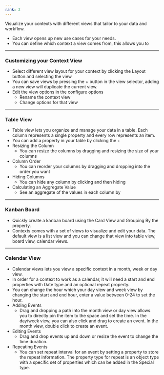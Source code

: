 ```yaml
---
rank: 2
---
```

Visualize your contexts with different views that tailor to your data and workflow. 
- Each view opens up new use cases for your needs.
- You can define which context a view comes from, this allows you to 

---
### Customizing your Context View

- Select different view layout for your context by clicking the Layout button and selecting the view
- You can save views by pressing the + button in the view selector, adding a new view will duplicate the current view.
- Edit the view options in the configure options
	- Rename the context view
	- Change options for that view

---
### Table View

- Table view lets you organize and manage your data in a table. Each column represents a single property and every row represents an item. 
- You can add a property in your table by clicking the +
- Resizing the Column
	- You can resize the columns by dragging and resizing the size of your columns
- Column Order
	- You can reorder your columns by dragging and dropping into the order you want
- Hiding Columns
	- You can hide any column by clicking and then hiding
-  Calculating an Aggregate Value
	- See an aggregate of the values in each column by 

---
### Kanban Board

- Quickly create a kanban board using the Card View and Grouping By the property.
- Contexts comes with a set of views to visualize and edit your data. The default view is a list view and you can change that view into table view, board view, calendar views.

---
### Calendar View

- Calendar views lets you view a specific context in a month, week or day view. 
- In order for a context to work as a calendar, it will need a start and end properties with Date type and an optional repeat property.
- You can change the hour which your day view and week view by changing the start and end hour, enter a value between 0-24 to set the hour.
- Adding Events
	- Drag and dropping a path into the month view or day view allows you to directly pin the item to the space and set the time. In the day/week view, you can also click and drag to create an event. In the month view, double click to create an event.
- Editing Events
	- Drag and drop events up and down or resize the event to change the time duration.
- Repeating Events
	- You can set repeat interval for an event by setting a property to store the repeat information. The property type for repeat is an object type with a specific set of properties which can be added in the Special type.

